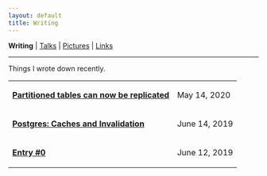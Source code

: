 ```yaml
---
layout: default
title: Writing
---
```

<b>Writing</b> | <a href="https://amitlan.github.io/talks">Talks</a> | <a href="https://amitlan.github.io/photolog">Pictures</a> | <a href="https://amitlan.github.io/bookmarks">Links</a>
<hr>
Things I wrote down recently.

<table cellspacing="15">
  <tr>
    <td><p><a href="pg/partition-logical-replication"><b>Partitioned tables can now be replicated</b></a></p></td><td><p>May 14, 2020</p></td>
  </tr>
  <tr>
    <td><p><a href="pginval"><b>Postgres: Caches and Invalidation</b></a></p></td><td><p>June 14, 2019</p></td>
  </tr>
  <tr>
    <td><p><a href="intro"><b>Entry #0</b></a></p></td><td><p>June 12, 2019</p></td>
  </tr>
</table>
